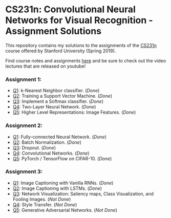 # CS231n: Convolutional Neural Networks for Visual Recognition - Assignment Solutions
This repository contains my solutions to the assignments of the [CS231n](http://cs231n.stanford.edu/) course offered by Stanford University (Spring 2019).

Find course notes and assignments [here](http://cs231n.github.io) and be sure to check out the video lectures that are released on youtube!

### Assignment 1:
- [Q1](https://github.com/AladdinPerzon/CS231-2019/blob/master/Assignment%201/knn.ipynb): k-Nearest Neighbor classifier. (_Done_)
- [Q2](https://github.com/AladdinPerzon/CS231-2019/blob/master/Assignment%201/svm.ipynb): Training a Support Vector Machine. (_Done_)
- [Q3](https://github.com/AladdinPerzon/CS231-2019/blob/master/Assignment%201/softmax.ipynb): Implement a Softmax classifier. (_Done_)
- [Q4](https://github.com/AladdinPerzon/CS231-2019/blob/master/Assignment%201/two_layer_net.ipynb): Two-Layer Neural Network. (_Done_)
- [Q5](https://github.com/AladdinPerzon/CS231-2019/blob/master/Assignment%201/features.ipynb): Higher Level Representations: Image Features. (_Done_)

### Assignment 2:
- [Q1](https://github.com/AladdinPerzon/CS231-2019/blob/master/Assignment%202/FullyConnectedNets.ipynb): Fully-connected Neural Network. (_Done_)
- [Q2](https://github.com/AladdinPerzon/CS231-2019/blob/master/Assignment%202/BatchNormalization.ipynb): Batch Normalization. (_Done_)
- [Q3](https://github.com/AladdinPerzon/CS231-2019/blob/master/Assignment%202/Dropout.ipynb): Dropout. (_Done_)
- [Q4](https://github.com/AladdinPerzon/CS231-2019/blob/master/Assignment%202/ConvolutionalNetworks.ipynb): Convolutional Networks. (_Done_)
- [Q5](https://github.com/AladdinPerzon/CS231-2019/blob/master/Assignment%202/PyTorch.ipynb): PyTorch / TensorFlow on CIFAR-10. (_Done_)

### Assignment 3:
- [Q1](https://github.com/AladdinPerzon/CS231-2019/blob/master/Assignment%203/RNN_Captioning.ipynb): Image Captioning with Vanilla RNNs. (_Done_)
- [Q2](https://github.com/AladdinPerzon/CS231-2019/blob/master/Assignment%203/LSTM_Captioning.ipynb): Image Captioning with LSTMs. (_Done_)
- [Q3](https://github.com//CS231n/blob/master/assignment3/NetworkVisualization-TensorFlow.ipynb): Network Visualization: Saliency maps, Class Visualization, and Fooling Images. (_Not Done_)
- [Q4](https://github.com//CS231n/blob/master/assignment3/StyleTransfer-TensorFlow.ipynb): Style Transfer. (_Not Done_)
- [Q5](https://github.com//CS231n/blob/master/assignment3/GANs-TensorFlow.ipynb): Generative Adversarial Networks. (_Not Done_)
